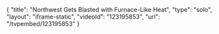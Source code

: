 {
    "title": "Northwest Gets Blasted with Furnace-Like Heat",
    "type": "solo",
    "layout": "iframe-static",
    "videoId": "123195853",
    "url": "\/tvpembed\/123195853"
}
